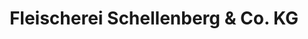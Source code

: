---
title: "Fleischerei Schellenberg & Co. KG"
url: /altenburg/fleischerei-schellenberg-und-co-kg/
shop: Metzgerei
---